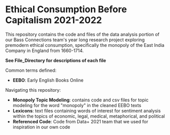 # Ethical Consumption Before Capitalism 2021-2022

This repository contains the code and files of the data analysis portion of our Bass Connections team's year long research project exploring premodern ethical consumption, specifically the monopoly of the East India Company in England from 1660-1714.

**See File_Directory for descriptions of each file**

Common terms defined:
- **EEBO**: Early English Books Online

Navigating this repository:
- **Monopoly Topic Modeling**: contains code and csv files for topic modeling for the word "monopoly" in the cleaned EEBO texts
- **Lexicons**: text files containing words of interest for sentiment analysis within the topics of economic, legal, medical, metaphorical, and political
- **Referenced Code**: Code from Data+ 2021 team that we used for inspiration in our own code
